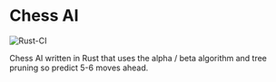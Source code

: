 # Chess AI

![Rust-CI](https://github.com/anarmawala/chess-ai/workflows/Rust-CI/badge.svg)

Chess AI written in Rust that uses the alpha / beta algorithm and tree pruning so predict 5-6 moves ahead.
